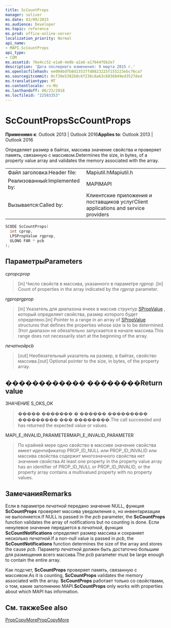 ```yaml
---
title: ScCountProps
manager: soliver
ms.date: 03/09/2015
ms.audience: Developer
ms.topic: reference
ms.prod: office-online-server
localization_priority: Normal
api_name:
- MAPI.ScCountProps
api_type:
- COM
ms.assetid: 76e4cc52-e1a0-4e0b-a2a6-a17644f6b2e7
description: 'Дата последнего изменения: 9 марта 2015 г.'
ms.openlocfilehash: ee004bdfb8d13537fd8823225f155223ebc76ca7
ms.sourcegitcommit: 0cf39e5382b8c6f236c8a63c6036849ed3527ded
ms.translationtype: MT
ms.contentlocale: ru-RU
ms.lasthandoff: 08/23/2018
ms.locfileid: "22583353"
---
```

# <a name="sccountprops"></a><span data-ttu-id="369c9-103">ScCountProps</span><span class="sxs-lookup"><span data-stu-id="369c9-103">ScCountProps</span></span>

  
  
<span data-ttu-id="369c9-104">**Применимо к**: Outlook 2013 | Outlook 2016</span><span class="sxs-lookup"><span data-stu-id="369c9-104">**Applies to**: Outlook 2013 | Outlook 2016</span></span> 
  
<span data-ttu-id="369c9-105">Определяет размер в байтах, массива значение свойства и проверяет память, связанную с массивом.</span><span class="sxs-lookup"><span data-stu-id="369c9-105">Determines the size, in bytes, of a property value array and validates the memory associated with the array.</span></span> 
  
|||
|:-----|:-----|
|<span data-ttu-id="369c9-106">Файл заголовка:</span><span class="sxs-lookup"><span data-stu-id="369c9-106">Header file:</span></span>  <br/> |<span data-ttu-id="369c9-107">Mapiutil.h</span><span class="sxs-lookup"><span data-stu-id="369c9-107">Mapiutil.h</span></span>  <br/> |
|<span data-ttu-id="369c9-108">Реализованный:</span><span class="sxs-lookup"><span data-stu-id="369c9-108">Implemented by:</span></span>  <br/> |<span data-ttu-id="369c9-109">MAPI</span><span class="sxs-lookup"><span data-stu-id="369c9-109">MAPI</span></span>  <br/> |
|<span data-ttu-id="369c9-110">Вызывается:</span><span class="sxs-lookup"><span data-stu-id="369c9-110">Called by:</span></span>  <br/> |<span data-ttu-id="369c9-111">Клиентские приложения и поставщиков услуг</span><span class="sxs-lookup"><span data-stu-id="369c9-111">Client applications and service providers</span></span>  <br/> |
   
```cpp
SCODE ScCountProps(
  int cprop,
  LPSPropValue rgprop,
  ULONG FAR * pcb
);
```

## <a name="parameters"></a><span data-ttu-id="369c9-112">Параметры</span><span class="sxs-lookup"><span data-stu-id="369c9-112">Parameters</span></span>

 <span data-ttu-id="369c9-113">_cprop_</span><span class="sxs-lookup"><span data-stu-id="369c9-113">_cprop_</span></span>
  
> <span data-ttu-id="369c9-114">[in] Число свойств в массива, указанного в параметре _rgprop_ .</span><span class="sxs-lookup"><span data-stu-id="369c9-114">[in] Count of properties in the array indicated by the  _rgprop_ parameter.</span></span> 
    
 <span data-ttu-id="369c9-115">_rgprop_</span><span class="sxs-lookup"><span data-stu-id="369c9-115">_rgprop_</span></span>
  
> <span data-ttu-id="369c9-116">[in] Указатель для диапазона ячеек в массив структур [SPropValue](spropvalue.md) , который определяет свойства, размер которого будет определено.</span><span class="sxs-lookup"><span data-stu-id="369c9-116">[in] Pointer to a range in an array of [SPropValue](spropvalue.md) structures that defines the properties whose size is to be determined.</span></span> <span data-ttu-id="369c9-117">Этот диапазон не обязательно запускается в начале массива.</span><span class="sxs-lookup"><span data-stu-id="369c9-117">This range does not necessarily start at the beginning of the array.</span></span> 
    
 <span data-ttu-id="369c9-118">_печатной_</span><span class="sxs-lookup"><span data-stu-id="369c9-118">_pcb_</span></span>
  
> <span data-ttu-id="369c9-119">[out] Необязательный указатель на размер, в байтах, свойство массива.</span><span class="sxs-lookup"><span data-stu-id="369c9-119">[out] Optional pointer to the size, in bytes, of the property array.</span></span>
    
## <a name="return-value"></a><span data-ttu-id="369c9-120">������������ ��������</span><span class="sxs-lookup"><span data-stu-id="369c9-120">Return value</span></span>

<span data-ttu-id="369c9-121">ЗНАЧЕНИЕ S_OK</span><span class="sxs-lookup"><span data-stu-id="369c9-121">S_OK</span></span> 
  
> <span data-ttu-id="369c9-122">����� ������� � ������ ��������� ��������� ��� ��������.</span><span class="sxs-lookup"><span data-stu-id="369c9-122">The call succeeded and has returned the expected value or values.</span></span> 
    
<span data-ttu-id="369c9-123">MAPI_E_INVALID_PARAMETER</span><span class="sxs-lookup"><span data-stu-id="369c9-123">MAPI_E_INVALID_PARAMETER</span></span> 
  
> <span data-ttu-id="369c9-124">По крайней мере одно свойство в массиве значение свойства имеет идентификатор PROP_ID_NULL или PROP_ID_INVALID или массива свойства содержит многозначного свойства нет значения свойства.</span><span class="sxs-lookup"><span data-stu-id="369c9-124">At least one property in the property value array has an identifier of PROP_ID_NULL or PROP_ID_INVALID, or the property array contains a multivalued property with no property values.</span></span>
    
## <a name="remarks"></a><span data-ttu-id="369c9-125">Замечания</span><span class="sxs-lookup"><span data-stu-id="369c9-125">Remarks</span></span>

<span data-ttu-id="369c9-126">Если в параметре _печатной_ передано значение NULL, функция **ScCountProps** проверяет массива уведомления о, но инвентаризации не выполняется.</span><span class="sxs-lookup"><span data-stu-id="369c9-126">If NULL is passed in the  _pcb_ parameter, the **ScCountProps** function validates the array of notifications but no counting is done.</span></span> <span data-ttu-id="369c9-127">Если ненулевое значение передается в _печатной_, функция **ScCountNotifications** определяет размер массива и сохраняет несколько _печатной_.</span><span class="sxs-lookup"><span data-stu-id="369c9-127">If a non-null value is passed in  _pcb_, the **ScCountNotifications** function determines the size of the array and stores the cause  _pcb_.</span></span> <span data-ttu-id="369c9-128">Параметр _печатной_ должен быть достаточно большим для размещения всего массива.</span><span class="sxs-lookup"><span data-stu-id="369c9-128">The  _pcb_ parameter must be large enough to contain the entire array.</span></span> 
  
<span data-ttu-id="369c9-129">Как подсчет, **ScCountProps** проверяет память, связанную с массивом.</span><span class="sxs-lookup"><span data-stu-id="369c9-129">As it is counting, **ScCountProps** validates the memory associated with the array.</span></span> <span data-ttu-id="369c9-130">**ScCountProps** работает только со свойствами, о том, какие заполнению MAPI.</span><span class="sxs-lookup"><span data-stu-id="369c9-130">**ScCountProps** only works with properties about which MAPI has information.</span></span> 
  
## <a name="see-also"></a><span data-ttu-id="369c9-131">См. также</span><span class="sxs-lookup"><span data-stu-id="369c9-131">See also</span></span>



[<span data-ttu-id="369c9-132">PropCopyMore</span><span class="sxs-lookup"><span data-stu-id="369c9-132">PropCopyMore</span></span>](propcopymore.md)

